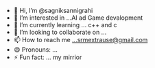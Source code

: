 - 👋 Hi, I’m @sagniksannigrahi
- 👀 I’m interested in ...AI ad Game devalopment
- 🌱 I’m currently learning ... c++ and c
- 💞️ I’m looking to collaborate on ...
- 📫 How to reach me ...srmextrause@gmail.com
- 😄 Pronouns: ...
- ⚡ Fun fact: ... my mirrior

<!---
sagniksannigrahi/sagniksannigrahi is a ✨ special ✨ repository because its `README.md` (this file) appears on your GitHub profile.
You can click the Preview link to take a look at your changes.
--->
